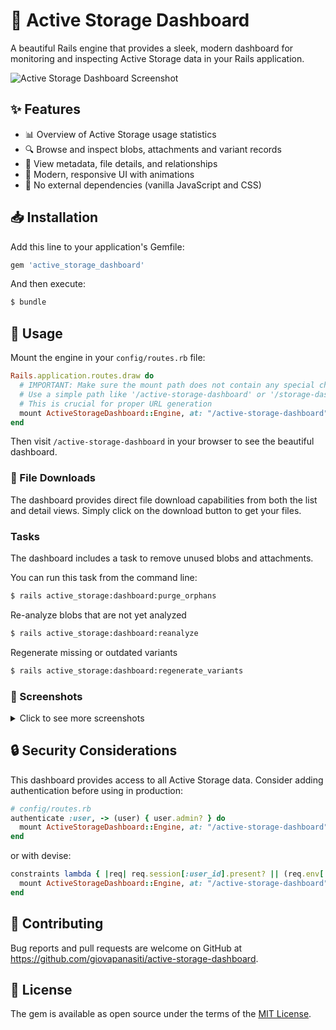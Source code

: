 # 🚀 Active Storage Dashboard

A beautiful Rails engine that provides a sleek, modern dashboard for monitoring and inspecting Active Storage data in your Rails application.

![Active Storage Dashboard Screenshot](https://github.com/giovapanasiti/active_storage_dashboard/blob/main/screenshots/dashboard.png)


## ✨ Features

- 📊 Overview of Active Storage usage statistics
- 🔍 Browse and inspect blobs, attachments and variant records
- 📝 View metadata, file details, and relationships
- 🎨 Modern, responsive UI with animations
- 🚫 No external dependencies (vanilla JavaScript and CSS)

## 📥 Installation

Add this line to your application's Gemfile:

```ruby
gem 'active_storage_dashboard'
```

And then execute:

```bash
$ bundle
```

## 🔧 Usage

Mount the engine in your `config/routes.rb` file:

```ruby
Rails.application.routes.draw do
  # IMPORTANT: Make sure the mount path does not contain any special characters
  # Use a simple path like '/active-storage-dashboard' or '/storage-dashboard'
  # This is crucial for proper URL generation
  mount ActiveStorageDashboard::Engine, at: "/active-storage-dashboard"
end
```

Then visit `/active-storage-dashboard` in your browser to see the beautiful dashboard.

### 📁 File Downloads

The dashboard provides direct file download capabilities from both the list and detail views. Simply click on the download button to get your files.

### Tasks

The dashboard includes a task to remove unused blobs and attachments. 

You can run this task from the command line:

```bash
$ rails active_storage:dashboard:purge_orphans
```
Re-analyze blobs that are not yet analyzed
```bash
$ rails active_storage:dashboard:reanalyze
```

Regenerate missing or outdated variants
```bash
$ rails active_storage:dashboard:regenerate_variants
```



### 📸 Screenshots

<details>
  <summary>Click to see more screenshots</summary>
  
  #### Dashboard Overview
  ![Dashboard Overview](https://github.com/giovapanasiti/active_storage_dashboard/blob/main/screenshots/dashboard.png)
  
  #### Blob Details
  ![Blob Details](https://github.com/giovapanasiti/active_storage_dashboard/blob/main/screenshots/blob-details.png)
  
  #### Files Gallery
  ![Files Gallery](https://github.com/giovapanasiti/active_storage_dashboard/blob/main/screenshots/files-gallery.png)
  
</details>

## 🔒 Security Considerations

This dashboard provides access to all Active Storage data. Consider adding authentication before using in production:

```ruby
# config/routes.rb
authenticate :user, -> (user) { user.admin? } do
  mount ActiveStorageDashboard::Engine, at: "/active-storage-dashboard"
end
```

or with devise:

```ruby
constraints lambda { |req| req.session[:user_id].present? || (req.env['warden'] && req.env['warden'].user(:user)) } do
  mount ActiveStorageDashboard::Engine, at: "/active-storage-dashboard"
end
```


## 🤝 Contributing

Bug reports and pull requests are welcome on GitHub at https://github.com/giovapanasiti/active-storage-dashboard.

## 📝 License

The gem is available as open source under the terms of the [MIT License](https://opensource.org/licenses/MIT). 